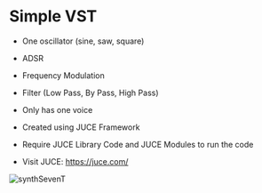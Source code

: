 # Simple VST
- One oscillator (sine, saw, square)
- ADSR
- Frequency Modulation
- Filter (Low Pass, By Pass, High Pass)
- Only has one voice

- Created using JUCE Framework
- Require JUCE Library Code and JUCE Modules to run the code
- Visit JUCE: https://juce.com/

![synthSevenT](https://github.com/user-attachments/assets/e0bafb1b-1027-482a-bbd2-73acc224b57d)
